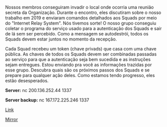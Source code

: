 
Nossos membros conseguiram invadir o local onde ocorria uma reunião secreta da Organização. Durante o encontro, eles discutiram sobre o nosso trabalho em 2019 e enviaram comandos detalhados aos Squads por meio do "Internet Relay System". Nós tivemos sorte! O nosso grupo conseguiu coletar o programa do serviço usado para a autenticação dos Squads e sair de lá sem ser percebido. Como a mensagem se autodestrói, todos os Squads devem estar juntos no momento da recepção.

Cada Squad recebeu um token (chave privads) que casa com uma chave pública. As chaves de todos os Squads devem ser combinadas passadas ao serviço para que a autenticação seja bem sucedida e as instruções sejam entregues. Estou enviando pra você as informações trazidas por esse grupo. Descubra quais são os próximos passos dos Squads e se prepare para qualquer ação deles. Como estamos tendo progresso, eles estão desesperados.

**Server:** nc 200.136.252.44 1337

**Server backup:** nc 167.172.225.246 1337

[Link](https://cloud.ufscar.br:8080/v1/AUTH_c93b694078064b4f81afd2266a502511/static.pwn2win.party/real_ec_04568d49105f03226162290a6d561b81967a561beb80233060df8c20c46eb5a0.tar.gz)

[Mirror](https://static.pwn2win.party/real_ec_04568d49105f03226162290a6d561b81967a561beb80233060df8c20c46eb5a0.tar.gz)
